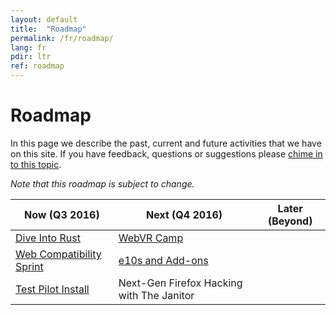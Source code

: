 ```yaml
---
layout: default
title:  "Roadmap"
permalink: /fr/roadmap/
lang: fr
pdir: ltr
ref: roadmap
---
```


# Roadmap

In this page we describe the past, current and future activities that we have on this site. If you have feedback, questions or suggestions please [chime in to this topic](https://discourse.mozilla-community.org/t/activate-mozilla-roadmap/10068).

*Note that this roadmap is subject to change.*

| Now (Q3 2016)  | Next (Q4 2016)   | Later (Beyond) |
| --- | --- | --- |
| [Dive Into Rust](/fr/developer-engagement/rust-hack/) | [WebVR Camp](/fr/developer-engagement/webvr-camp/) |     |
| [Web Compatibility Sprint](/fr/developer-engagement/webcompat-sprint/) | [e10s and Add-ons](/fr/experiments/e10s-addons/) |     |
| [Test Pilot Install](/fr/experiments/test-pilot/) | Next-Gen Firefox Hacking with The Janitor |     |

